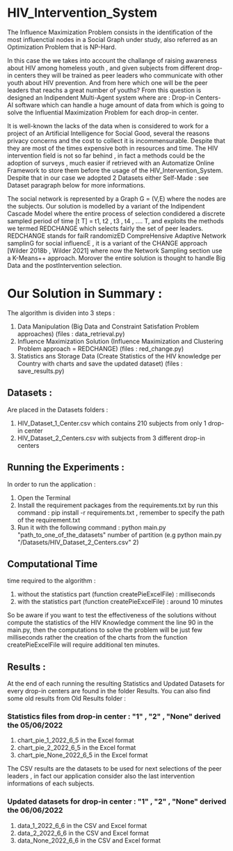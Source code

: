 # HIV_Intervention_System

The Influence Maximization Problem consists in the identification of the most influenctial nodes in a Social Graph under study, also referred as an Optimization Problem that is NP-Hard.

In this case the we takes into account the challange of raising awareness about HIV among homeless youth , and given subjects from different drop-in centers they will be trained as peer leaders who communicate with other youth about HIV prevention. 
And from here which one will be the peer leaders that reachs a great number of youths?
From this question is designed an Indipendent Multi-Agent system where are : Drop-in Centers-AI software which can handle a huge amount of data from which is going to solve the Influential Maximization Problem for each drop-in center.

It is well-known the lacks of the data when is considered to work for a project of an Artificial Intelligence for Social Good, several the reasons privacy concerns and the cost to collect it is incommensurable. 
Despite that they are most of the times expensive both in resources and time. 
The HIV intervention field is not so far behind , in fact a methods could be the adoption of surveys , much easier if retrieved with an Automatize Online Framework to store them before the usage of the HIV_Intervention_System.
Despite that in our case we adopted 2 Datasets either Self-Made : see Dataset paragraph below for more informations.

The social network is represented by a Graph G = (V,E) where the nodes are the subjects.
Our solution is modelled by a variant of the Indipendent Cascade Model where the entire process of selection condidered a discrete sampled period of time [t T] = t1, t2 , t3 , t4 , .... T, and exploits the methods we termed REDCHANGE which selects fairly the set of peer leaders. 
REDCHANGE stands for faiR randomizED CompreHensive Adaptive Network samplinG for social influencE , it is a variant of the CHANGE approach [Wilder 2018b , Wilder 2021] where now the Network Sampling section use a K-Means++ approach.
Morover the entire solution is thought to handle Big Data and the postIntervention selection.

# Our Solution in Summary :

The algorithm is dividen into 3 steps : 

1) Data Manipulation (Big Data and Constraint Satisfation Problem approaches) (files : data_retrieval.py)
2) Influence Maximization Solution (Influence Maximization and Clustering Problem approach = REDCHANGE) (files : red_change.py)
3) Statistics ans Storage Data (Create Statistics of the HIV knowledge per Country with charts and save the updated dataset) (files : save_results.py)

## Datasets :
Are placed in the Datasets folders :
1) HIV_Dataset_1_Center.csv which contains 210 subjects from only 1 drop-in center
2) HIV_Dataset_2_Centers.csv with subjects from 3 different drop-in centers

## Running the Experiments :

In order to run the application :
1) Open the Terminal
2) Install the requirement packages from the requirements.txt by run this command : pip install -r requirements.txt , remember to specify the path of the      requirement.txt
3) Run it with the following command : python main.py "path_to_one_of_the_datasets" number of partition (e.g python main.py "/Datasets/HIV_Dataset_2_Centers.csv" 2)

## Computational Time

time required to the algorithm :
1) without the statistics part (function createPieExcelFile) : milliseconds
2) with the statistics part (function createPieExcelFile) : around 10 minutes

So be aware if you want to test the effectiveness of the solutions without compute the statistics of the HIV Knowledge comment the line 90 in the main.py, then the computations to solve the problem will be just few milliseconds rather the creation of the charts from the function createPieExcelFile will require additional ten minutes.

## Results :

At the end of each running the resulting Statistics and Updated Datasets for every drop-in centers are found in the folder Results.
You can also find some old results from Old Results folder : 

### Statistics files from drop-in center : "1" , "2" , "None" derived the 05/06/2022
1) chart_pie_1_2022_6_5 in the Excel format
2) chart_pie_2_2022_6_5 in the Excel format
3) chart_pie_None_2022_6_5 in the Excel format

The CSV results are the datasets to be used for next selections of the peer leaders , in fact our application consider also the last intervention informations of each subjects.

### Updated datasets for drop-in center : "1" , "2" , "None" derived the 06/06/2022
1) data_1_2022_6_6 in the CSV and Excel format
2) data_2_2022_6_6 in the CSV and Excel format
3) data_None_2022_6_6 in the CSV and Excel format


